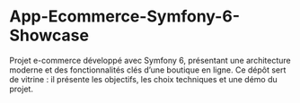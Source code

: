 # App-Ecommerce-Symfony-6-Showcase
Projet e-commerce développé avec Symfony 6, présentant une architecture moderne et des fonctionnalités clés d’une boutique en ligne. Ce dépôt sert de vitrine : il présente les objectifs, les choix techniques et une démo du projet.
